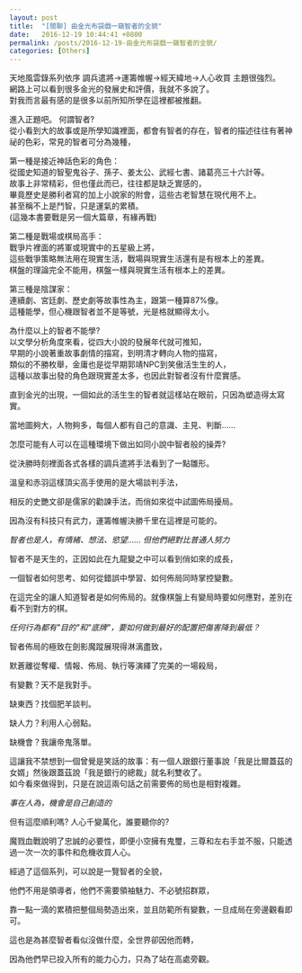 ```yaml
---
layout: post
title:  "[閒聊] 由金光布袋戲一窺智者的全貌"
date:   2016-12-19 10:44:41 +0800
permalink: /posts/2016-12-19-由金光布袋戲一窺智者的全貌/
categories: [Others]
---
```


  
天地風雲錄系列依序   調兵遣將->運籌帷幄->經天緯地->人心收買   主題很強烈。  
網路上可以看到很多金光的發展史和評價，我就不多說了。  
對我而言最有感的是很多以前所知所學在這裡都被推翻。

進入正題吧。 何謂智者?  
從小看到大的故事或是所學知識裡面，都會有智者的存在，智者的描述往往有著神祕的色彩，常見的智者可分為幾種，

第一種是接近神話色彩的角色：  
從國史知道的智聖鬼谷子、孫子、姜太公、武經七書、諸葛亮三十六計等。  
故事上非常精彩，但也僅此而已，往往都是缺乏實感的，  
畢竟歷史是勝利者寫的加上小說家的附會，這些古老智慧在現代用不上。  
甚至稱不上是鬥智，只是運氣的累積。  
(這幾本書要戰是另一個大篇章，有緣再戰)

第二種是戰場或棋局高手：  
戰爭片裡面的將軍或現實中的五星級上將，  
這些戰爭策略無法用在現實生活，戰場與現實生活還有是有根本上的差異。  
棋盤的理論完全不能用，棋盤一樣與現實生活有根本上的差異。

第三種是陰謀家：  
連續劇、宮廷劇、歷史劇等故事性為主，跟第一種算87%像。  
這種能學，但心機跟智者並不是等號，光是格就顯得太小。

為什麼以上的智者不能學?  
以文學分析角度來看，從四大小說的發展年代就可推知，  
早期的小說著重故事劇情的描寫，到明清才轉向人物的描寫，  
類似的不勝枚舉，金庸也是從早期郭靖NPC到笑傲活生生的人，  
這種以故事出發的角色跟現實差太多，也因此對智者沒有什麼實感。

直到金光的出現，一個如此的活生生的智者就這樣站在眼前，只因為塑造得太寫實。

當地圖夠大，人物夠多，每個人都有自己的意識、主見、判斷......

怎麼可能有人可以在這種環境下做出如同小說中智者般的操弄?

從決勝時刻裡面各式各樣的調兵遣將手法看到了一點雛形。

溫皇和赤羽這樣頂尖高手使用的是大場談判手法，

相反的史艷文卻是儒家的勸諫手法，而俏如來從中試圖佈局擾局。

因為沒有科技只有武力，運籌帷幄決勝千里在這裡是可能的。

*智者也是人，有情緒、想法、慾望...... 但他們絕對比普通人努力*


智者不是天生的，正因如此在九龍變之中可以看到俏如來的成長，

一個智者如何思考、如何從錯誤中學習、如何佈局同時掌控變數。

在這完全的讓人知道智者是如何佈局的。就像棋盤上有變局時要如何應對，差別在看不到對方的棋。

*任何行為都有"目的"和"底牌"，要如何做到最好的配置把傷害降到最低？*

智者佈局的極致在劍影魔蹤展現得淋漓盡致，

默蒼離從奪權、情報、佈局、執行等演繹了完美的一場殺局，

有變數？天不是我對手。

缺東西？找個肥羊談判。

缺人力？利用人心弱點。

缺機會？我讓帝鬼落單。

這讓我不禁想到一個曾覺是笑話的故事：有一個人跟銀行董事說「我是比爾蓋茲的女婿」然後跟蓋茲說「我是銀行的總裁」就名利雙收了。  
如今看來做得到，只是在說這兩句話之前需要佈的局也是相對複雜。


*事在人為，機會是自己創造的*


但有這麼順利嗎? 人心千變萬化，誰要聽你的?

魔戮血戰說明了忠誠的必要性，即便小空擁有鬼璽，三尊和左右手並不服，只能透過一次一次的事件和危機收買人心。


經過了這個系列，可以說是一覽智者的全貌，

他們不用是領導者，他們不需要領袖魅力、不必號招群眾，

靠一點一滴的累積把整個局勢造出來，並且防範所有變數，一旦成局在旁邊觀看即可。

這也是為甚麼智者看似沒做什麼，全世界卻因他而轉，

因為他們早已投入所有的能力心力，只為了站在高處旁觀。